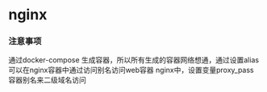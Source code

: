 # nginx
### 注意事项
通过docker-compose 生成容器，所以所有生成的容器网络想通，通过设置alias可以在nginx容器中通过访问别名访问web容器
nginx中，设置变量proxy_pass 容器别名来二级域名访问

